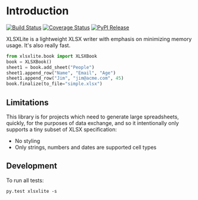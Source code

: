 # Introduction

[![Build Status](https://travis-ci.org/nyaruka/xlsxlite.svg?branch=master)](https://travis-ci.org/nyaruka/xlsxlite)
[![Coverage Status](https://coveralls.io/repos/github/nyaruka/xlsxlite/badge.svg?branch=master)](https://coveralls.io/github/nyaruka/xlsxlite?branch=master)
[![PyPI Release](https://img.shields.io/pypi/v/xlsxlite.svg)](https://pypi.python.org/pypi/xlsxlite/)

XLSXLite is a lightweight XLSX writer with emphasis on minimizing memory usage. It's also really fast.

```python
from xlsxlite.book import XLSXBook
book = XLSXBook()
sheet1 = book.add_sheet("People")
sheet1.append_row("Name", "Email", "Age")
sheet1.append_row("Jim", "jim@acme.com", 45)
book.finalize(to_file="simple.xlsx")
```

## Limitations

This library is for projects which need to generate large spreadsheets, quickly, for the purposes of data exchange, and
so it intentionally only supports a tiny subset of XLSX specification:

 * No styling
 * Only strings, numbers and dates are supported cell types

## Development

To run all tests:

```
py.test xlsxlite -s
```

